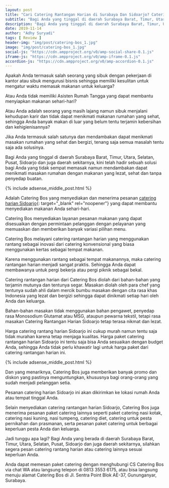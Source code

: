 ```yaml
---
layout: post
title: "Cari Catering Rantangan Harian di Surabaya Dan Sidoarjo? Catering BOS Aja!"
subtitle: "Bagi Anda yang tinggal di daerah Surabaya Barat, Timur, Utara, Selatan, Pusat, Sidoarjo dan juga daerah sekitarnya, kini telah hadir sebuah solusi bagi Anda yang tidak sempat memasak."
description: "Bagi Anda yang tinggal di daerah Surabaya Barat, Timur, Utara, Selatan, Pusat, Sidoarjo dan juga daerah sekitarnya, kini telah hadir sebuah solusi bagi Anda yang tidak sempat memasak yaitu Catering Rantangan Harian di Surabaya Dan Sidoarjo, Catering BOS Aja!"
date: 2019-11-14
author: "Adhy Suryadi"
tags: [ Review ]
header-img: "img/post/catering-bos_1.jpg"
image: "img/post/catering-bos_1.jpg"
social-js: "https://cdn.ampproject.org/v0/amp-social-share-0.1.js"
iframe-js: "https://cdn.ampproject.org/v0/amp-iframe-0.1.js"
accordion-js: "https://cdn.ampproject.org/v0/amp-accordion-0.1.js"
---
```


Apakah Anda termasuk salah seorang yang sibuk dengan pekerjaan di kantor atau sibuk mengurusi bisnis sehingga memiliki kesulitan untuk mengatur waktu memasak makanan untuk keluarga?

Atau Anda tidak memiliki Asisten Rumah Tangga yang dapat membantu menyiapkan makanan sehari-hari?

Atau Anda adalah seorang yang masih lajang namun sibuk menjalani kehudupan karir dan tidak dapat menikmati makanan rumahan yang sehat, sehingga Anda banyak makan di luar yang belum tentu terjamin kebersihan dan kehigienisannya?

Jika Anda termasuk salah satunya dan mendambakan dapat menikmati masakan rumahan yang sehat dan bergizi, tenang saja semua masalah tentu saja ada solusinya.

Bagi Anda yang tinggal di daerah Surabaya Barat, Timur, Utara, Selatan, Pusat, Sidoarjo dan juga daerah sekitarnya, kini telah hadir sebuah solusi bagi Anda yang tidak sempat memasak namun mendambakan dapat menikmati masakan rumahan dengan makanan yang lezat, sehat dan tanpa penyedap buatan.

{% include adsense_middle_post.html %}

Adalah Catering Bos yang menyediakan dan menerima pesanan [catering harian Sidoarjo](https://iqbalazhari.com/catering-surabaya/ "catering harian Sidoarjo"){: target="_blank" rel="noopener"} yang dapat membantu menyediakan makanan Anda sehari-hari.

Catering Bos menyediakan layanan pesanan makanan yang dapat disesuaikan dengan permintaan pelanggan dengan pelayanan yang memuaskan dan memberikan banyak variasi pilihan menu.

Catering Bos melayani catering rantangan harian yang menggunakan rantang sebagai inovasi dari catering konvensional yang biasa menggunakan kertas sebagai tempat makanan.

Karena menggunakan rantang sebagai tempat makanannya, maka catering rantangan harian menjadi sangat praktis. Sehingga Anda dapat membawanya untuk pergi bekerja atau pergi piknik sebagai bekal.

Catering rantangan harian dari Catering Bos diolah dari bahan-bahan yang terjamin mutunya dan tentunya segar. Masakan diolah oleh para chef yang tentunya sudah ahli dalam mercik bumbu masakan dengan cita rasa khas Indonesia yang lezat dan bergizi sehingga dapat dinikmati setiap hari oleh Anda dan keluarga.

Bahan-bahan masakan tidak menggunakan bahan pengawet, penyedap rasa Monosodium Glutamat atau MSG, ataupun pewarna tekstil, tetapi rasa masakan Catering Rantangan Harian Sidoarjo tetap terasa nikmat dan lezat.

Harga catering rantang harian Sidoarjo ini cukup murah namun tentu saja tidak murahan karena tetap menjaga kualitas. Harga paket catering rantangan harian Sidoarjo ini tentu saja bisa Anda sesuaikan dengan budget Anda, sehingga Anda tidak perlu khawatir lagi untuk harga paket dari catering rantangan harian ini.

{% include adsense_middle_post.html %}

Dan yang menariknya, Catering Bos juga memberikan banyak promo dan diskon yang pastinya menguntungkan, khususnya bagi orang-orang yang sudah menjadi pelanggan setia.

Pesanan catering harian Sidoarjo ini akan dikirimkan ke lokasi rumah Anda atau tempat tinggal Anda.

Selain menyediakan catering rantangan harian Sidoarjo, Catering Bos juga menerima pesanan paket catering lainnya seperti paket catering nasi kotak, catering nasi kuning, nasi tumpeng, catering diet, catering untuk pesta pernikahan dan prasmanan, serta pesanan paket catering untuk berbagai keperluan pesta Anda dan keluarga.

Jadi tunggu apa lagi? Bagi Anda yang berada di daerah Surabaya Barat, Timur, Utara, Selatan, Pusat, Sidoarjo dan juga daerah sekitarnya, silahkan segera pesan catering rantang harian atau catering lainnya sesuai keperluan Anda.

Anda dapat memesan paket catering dengan menghubungi CS Catering Bos via chat WA atau langsung telepon di 0813 3553 6175, atau bisa langsung menuju alamat Catering Bos di Jl. Sentra Point Blok AE-37, Gununganyar, Surabaya.
